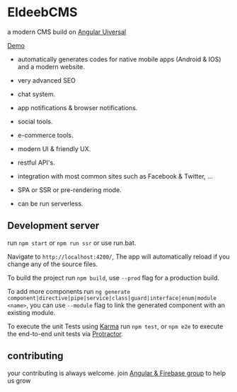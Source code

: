 # EldeebCMS

a modern CMS build on [Angular Uiversal](https://angular.io)

[Demo](https://angular.io)

- automatically generates codes for native mobile apps (Android & IOS) and a modern website.

- very advanced SEO

- chat system.

- app notifications & browser notifications.

- social tools.

- e-commerce tools.

- modern UI & friendly UX.

- restful API's.

- integration with most common sites such as Facebook & Twitter, ...

- SPA or SSR or pre-rendering mode.

- can be run serverless.

## Development server

run `npm start` or `npm run ssr` or use run.bat.

Navigate to `http://localhost:4200/`,
The app will automatically reload if you change any of the source files.

To build the project run `npm build`, use `--prod` flag for a production build.

To add more components run `ng generate component|directive|pipe|service|class|guard|interface|enum|module <name>`, you can use `--module` flag to link the generated component with an existing module.

To execute the unit Tests using [Karma](https://karma-runner.github.io) run `npm test`,
or `npm e2e` to execute the end-to-end unit tests via [Protractor](http://www.protractortest.org/).

## contributing

your contributing is always welcome.
join [Angular & Firebase group](facebook.com/groups/angular.firebase/) to help us grow
